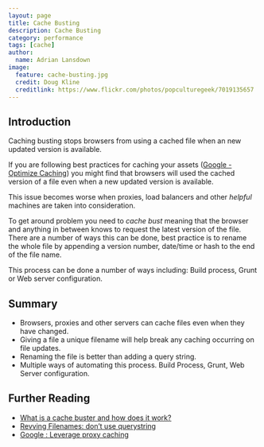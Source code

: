 ```yaml
---
layout: page
title: Cache Busting
description: Cache Busting
category: performance
tags: [cache]
author:
  name: Adrian Lansdown
image:
  feature: cache-busting.jpg
  credit: Doug Kline
  creditlink: https://www.flickr.com/photos/popculturegeek/7019135657
---
```

## Introduction
Caching busting stops browsers from using a cached file when an new updated version is available.

If you are following best practices for caching your assets ([Google - Optimize Caching](https://developers.google.com/speed/docs/best-practices/caching)) you might find that browsers will used the cached version of a file even when a new updated version is available.

This issue becomes worse when proxies, load balancers and other _helpful_ machines are taken into consideration.

To get around problem you need to _cache bust_ meaning that the browser and anything in between knows to request the latest version of the file. There are a number of ways this can be done, best practice is to rename the whole file by appending a version number, date/time or hash to the end of the file name.

This process can be done a number of ways including: Build process, Grunt or Web server configuration.
 
## Summary
- Browsers, proxies and other servers can cache files even when they have changed.
- Giving a file a unique filename will help break any caching occurring on file updates.
- Renaming the file is better than adding a query string.
- Multiple ways of automating this process. Build Process, Grunt, Web Server configuration.
 
## Further Reading
- [What is a cache buster and how does it work?](http://www.adopsinsider.com/ad-ops-basics/what-is-a-cache-buster-and-how-does-it-work/) 
- [Revving Filenames: don’t use querystring](http://www.stevesouders.com/blog/2008/08/23/revving-filenames-dont-use-querystring/)
- [Google : Leverage proxy caching](https://developers.google.com/speed/docs/best-practices/caching?csw=1#LeverageProxyCaching)